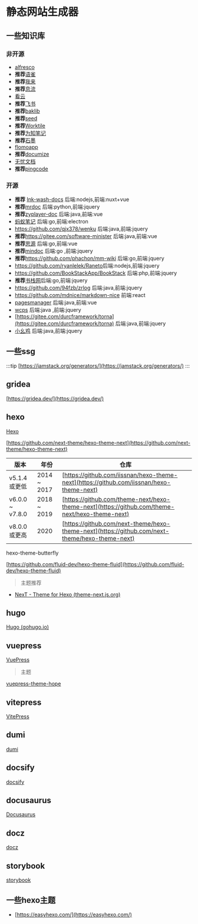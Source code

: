 # 静态网站生成器

 

## 一些知识库

### 非开源

- [alfresco](https://www.alfresco.com/ecm-software/alfresco-community-editions)
- **推荐**[语雀](https://www.yuque.com/)
- **推荐**[我来](https://www.wolai.com/)
- **推荐**[息流](https://flowus.cn/)
- [看云](https://www.kancloud.cn/)
- **推荐**[飞书](https://www.feishu.cn/)
- **推荐**[baklib](https://www.baklib.com/)
- **推荐**[seed](https://seed.pgyer.com/)
- **推荐**[Worktile](https://worktile.com/)
- **推荐**[为知笔记](https://www.wiz.cn/zh-cn)
- **推荐**[石墨](https://shimo.im/welcome)
- [flomoapp](https://flomoapp.com/)
- **推荐**[documize](https://www.documize.com)
- [无忧文档](http://knowledge.bctools.cn/#/login)
- **推荐**[pingcode](https://pingcode.com/)

### 开源

- **推荐** [Ink-wash-docs](https://github.com/huangwei9527/Ink-wash-docs) 后端:nodejs,前端:nuxt+vue
- **推荐**[mrdoc](https://github.com/zmister2016/MrDoc)   后端:python,前端:jquery
- **推荐**[zyplayer-doc](https://gitee.com/zyplayer/zyplayer-doc) 后端:java,前端:vue
- [蚂蚁笔记](https://github.com/leanote/leanote) 后端:go,前端:electron
- <https://github.com/qjx378/wenku> 后端:java,前端:jquery
- **推荐**<https://gitee.com/software-minister>  后端:java,前端:vue
- **推荐**[思源](https://github.com/siyuan-note/siyuan) 后端:go,前端:vue
- **推荐**[mindoc](https://github.com/mindoc-org/mindoc) 后端:go ,前端:jquery
- **推荐**<https://github.com/phachon/mm-wiki> 后端:go,前端:jquery
- <https://github.com/ryanlelek/Raneto>后端:nodejs,前端:jquery
- <https://github.com/BookStackApp/BookStack> 后端:php,前端:jquery
- **推荐**[书栈网](https://github.com/TruthHun/BookStack)后端:go,前端:jquery
- <https://github.com/94fzb/zrlog> 后端:java,前端:jquery
- <https://github.com/mdnice/markdown-nice> 前端:react
- [pagesmanager](https://gitee.com/durcframework/pagesmanager) 后端:java,前端:vue
- [wcps](http://wcp.wcpknow.com/) 后端:java ,前端:jquery
- [https://gitee.com/durcframework/torna](https://gitee.com/durcframework/torna) 后端:java,前端:jquery
- [小幺鸡](https://gitee.com/zhoujingjie/apiManager) 后端:java,前端:jquery

## 一些ssg
:::tip
[https://jamstack.org/generators/](https://jamstack.org/generators/)
:::

## gridea

[https://gridea.dev/](https://gridea.dev/)

## hexo

[Hexo](https://hexo.io/zh-cn/index.html)

[https://github.com/next-theme/hexo-theme-next](https://github.com/next-theme/hexo-theme-next)

| 版本            | 年份        | 仓库                                                                                           |
| --------------- | ----------- | ---------------------------------------------------------------------------------------------- |
| v5.1.4 或更低   | 2014 ~ 2017 | [https://github.com/iissnan/hexo-theme-next](https://github.com/iissnan/hexo-theme-next)       |
| v6.0.0 ~ v7.8.0 | 2018 ~ 2019 | [https://github.com/theme-next/hexo-theme-next](https://github.com/theme-next/hexo-theme-next) |
| v8.0.0 或更高   | 2020        | [https://github.com/next-theme/hexo-theme-next](https://github.com/next-theme/hexo-theme-next) |

hexo-theme-butterfly

[https://github.com/fluid-dev/hexo-theme-fluid](https://github.com/fluid-dev/hexo-theme-fluid)

> 主题推荐

- [NexT - Theme for Hexo (theme-next.js.org)](https://theme-next.js.org/)

## hugo

[Hugo (gohugo.io)](https://gohugo.io/)

## vuepress

[VuePress](https://v2.vuepress.vuejs.org/zh/)  
> 主题  

[vuepress-theme-hope](https://vuepress-theme-hope.github.io/v2/)

## vitepress

[VitePress](https://vitepress.vuejs.org/)

## dumi

[dumi](https://d.umijs.org/zh-CN)

## docsify

[docsify](https://docsify.js.org/#/)

## docusaurus

[Docusaurus](https://www.docusaurus.io/)

## docz

[docz](https://github.com/doczjs/docz/)

## storybook

[storybook](https://github.com/storybookjs/storybook/)

## 一些hexo主题

- [https://easyhexo.com/](https://easyhexo.com/)
